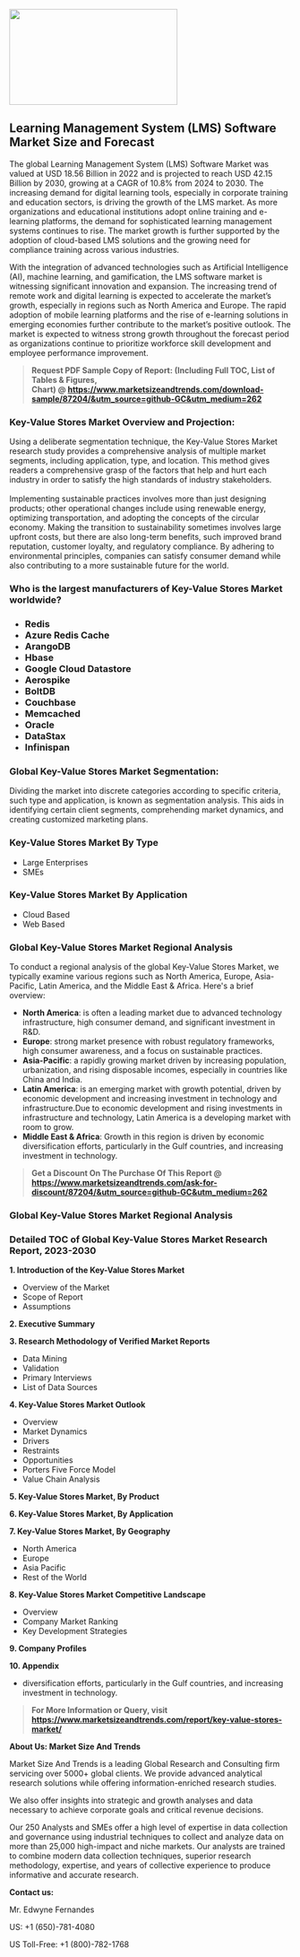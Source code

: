 <p><img class="alignnone size-medium wp-image-20088" src="https://ffe5etoiles.com/wp-content/uploads/2024/12/MST1-300x171.png" alt="" width="300" height="171" /></p><h2>Learning Management System (LMS) Software Market Size and Forecast</h2><p>The global Learning Management System (LMS) Software Market was valued at USD 18.56 Billion in 2022 and is projected to reach USD 42.15 Billion by 2030, growing at a CAGR of 10.8% from 2024 to 2030. The increasing demand for digital learning tools, especially in corporate training and education sectors, is driving the growth of the LMS market. As more organizations and educational institutions adopt online training and e-learning platforms, the demand for sophisticated learning management systems continues to rise. The market growth is further supported by the adoption of cloud-based LMS solutions and the growing need for compliance training across various industries.</p><p>With the integration of advanced technologies such as Artificial Intelligence (AI), machine learning, and gamification, the LMS software market is witnessing significant innovation and expansion. The increasing trend of remote work and digital learning is expected to accelerate the market’s growth, especially in regions such as North America and Europe. The rapid adoption of mobile learning platforms and the rise of e-learning solutions in emerging economies further contribute to the market’s positive outlook. The market is expected to witness strong growth throughout the forecast period as organizations continue to prioritize workforce skill development and employee performance improvement.</p></p><blockquote id="" class=""><strong>Request PDF Sample Copy of Report: (Including Full TOC, List of Tables &amp; Figures, Chart)&nbsp;@&nbsp;<strong><a href="https://www.marketsizeandtrends.com/download-sample/87204/&utm_source=github-GC&utm_medium=262" target="_blank">https://www.marketsizeandtrends.com/download-sample/87204/&utm_source=github-GC&utm_medium=262</a></strong></strong></blockquote><h3 id="" class="">Key-Value Stores Market&nbsp;Overview and Projection:</h3><p id="" class="">Using a deliberate segmentation technique, the Key-Value Stores Market research study provides a comprehensive analysis of multiple market segments, including application, type, and location. This method gives readers a comprehensive grasp of the factors that help and hurt each industry in order to satisfy the high standards of industry stakeholders. <br /> <br />Implementing sustainable practices involves more than just designing products; other operational changes include using renewable energy, optimizing transportation, and adopting the concepts of the circular economy. Making the transition to sustainability sometimes involves large upfront costs, but there are also long-term benefits, such improved brand reputation, customer loyalty, and regulatory compliance. By adhering to environmental principles, companies can satisfy consumer demand while also contributing to a more sustainable future for the world.</p><h3 id="" class="">Who is the largest manufacturers of&nbsp;Key-Value Stores Market worldwide?</h3><h3 class=""><p><ul><li>Redis </li><li> Azure Redis Cache </li><li> ArangoDB </li><li> Hbase </li><li> Google Cloud Datastore </li><li> Aerospike </li><li> BoltDB </li><li> Couchbase </li><li> Memcached </li><li> Oracle </li><li> DataStax </li><li> Infinispan</li></ul></p></h3><h3 id="" class="">Global&nbsp;Key-Value Stores Market Segmentation:</h3><p id="" class="">Dividing the market into discrete categories according to specific criteria, such type and application, is known as segmentation analysis. This aids in identifying certain client segments, comprehending market dynamics, and creating customized marketing plans.</p><h3 id="" class="">Key-Value Stores Market&nbsp;By Type</h3><p><p><ul><li>Large Enterprises </li><li> SMEs</p></li></ul></p></p><h3 id="" class="">Key-Value Stores Market&nbsp;By Application</h3><p class=""><p><ul><li>Cloud Based </li><li> Web Based</li></ul></p></p><h3 id="" class="">Global Key-Value Stores Market Regional Analysis</h3><p id="" class="">To conduct a regional analysis of the global Key-Value Stores Market, we typically examine various regions such as North America, Europe, Asia-Pacific, Latin America, and the Middle East &amp; Africa. Here's a brief overview:</p><ul><li><strong>North America</strong>: is often a leading market due to advanced technology infrastructure, high consumer demand, and significant investment in R&amp;D.</li><li><strong>Europe</strong>: strong market presence with robust regulatory frameworks, high consumer awareness, and a focus on sustainable practices.</li><li><strong>Asia-Pacific</strong>: a rapidly growing market driven by increasing population, urbanization, and rising disposable incomes, especially in countries like China and India.</li><li><strong>Latin America</strong>: is an emerging market with growth potential, driven by economic development and increasing investment in technology and infrastructure.Due to economic development and rising investments in infrastructure and technology, Latin America is a developing market with room to grow.</li><li><strong>Middle East &amp; Africa</strong>: Growth in this region is driven by economic diversification efforts, particularly in the Gulf countries, and increasing investment in technology.</li></ul><blockquote id="" class=""><strong>Get a Discount On The Purchase Of This Report @ <strong><a href="https://www.marketsizeandtrends.com/ask-for-discount/87204/&utm_source=github-GC&utm_medium=262" target="_blank">https://www.marketsizeandtrends.com/ask-for-discount/87204/&utm_source=github-GC&utm_medium=262</a></strong></strong></blockquote><h3 id="" class="">Global Key-Value Stores Market Regional Analysis</h3><h3 id="" class="">Detailed TOC of Global Key-Value Stores Market Research Report, 2023-2030</h3><p id="" class=""><strong>1. Introduction of the Key-Value Stores Market</strong></p><ul><li>Overview of the Market</li><li>Scope of Report</li><li>Assumptions</li></ul><p id="" class=""><strong>2. Executive Summary</strong></p><p id="" class=""><strong>3. Research Methodology of Verified Market Reports</strong></p><ul><li>Data Mining</li><li>Validation</li><li>Primary Interviews</li><li>List of Data Sources</li></ul><p id="" class=""><strong>4. Key-Value Stores Market Outlook</strong></p><ul><li>Overview</li><li>Market Dynamics</li><li>Drivers</li><li>Restraints</li><li>Opportunities</li><li>Porters Five Force Model</li><li>Value Chain Analysis</li></ul><p id="" class=""><strong>5. Key-Value Stores Market, By Product</strong></p><p id="" class=""><strong>6. Key-Value Stores Market, By Application</strong></p><p id="" class=""><strong>7. Key-Value Stores Market, By Geography</strong></p><ul><li>North America</li><li>Europe</li><li>Asia Pacific</li><li>Rest of the World</li></ul><p id="" class=""><strong>8. Key-Value Stores Market Competitive Landscape</strong></p><ul><li>Overview</li><li>Company Market Ranking</li><li>Key Development Strategies</li></ul><p id="" class=""><strong>9. Company Profiles</strong></p><p id="" class=""><strong>10. Appendix</strong></p><ul><li>diversification efforts, particularly in the Gulf countries, and increasing investment in technology.</li></ul><blockquote id="" class=""><strong>For More Information or Query, visit <strong><strong><a href="https://www.marketsizeandtrends.com/report/key-value-stores-market/" target="_blank">https://www.marketsizeandtrends.com/report/key-value-stores-market/</a></strong></strong></strong></blockquote><p id="" class=""><strong>About Us: Market Size And Trends</strong></p><p id="" class="">Market Size And Trends is a leading Global Research and Consulting firm servicing over 5000+ global clients. We provide advanced analytical research solutions while offering information-enriched research studies.</p><p id="" class="">We also offer insights into strategic and growth analyses and data necessary to achieve corporate goals and critical revenue decisions.</p><p id="" class="">Our 250 Analysts and SMEs offer a high level of expertise in data collection and governance using industrial techniques to collect and analyze data on more than 25,000 high-impact and niche markets. Our analysts are trained to combine modern data collection techniques, superior research methodology, expertise, and years of collective experience to produce informative and accurate research.</p><p id="" class=""><strong>Contact us:</strong></p><p id="" class="">Mr. Edwyne Fernandes</p><p id="" class="">US: +1 (650)-781-4080</p><p id="" class="">US Toll-Free: +1 (800)-782-1768</p>
